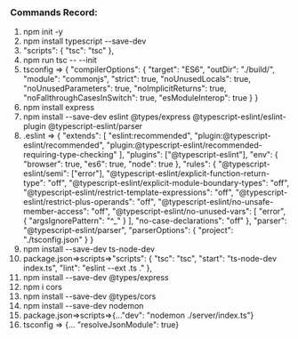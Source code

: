 ### Commands Record:

1. npm init -y
2. npm install typescript --save-dev
3. "scripts": {
   "tsc": "tsc"
   },
4. npm run tsc -- --init
5. tsconfig => {
   "compilerOptions": {
   "target": "ES6",
   "outDir": "./build/",
   "module": "commonjs",
   "strict": true,
   "noUnusedLocals": true,
   "noUnusedParameters": true,
   "noImplicitReturns": true,
   "noFallthroughCasesInSwitch": true,
   "esModuleInterop": true
   }
   }
6. npm install express
7. npm install --save-dev eslint @types/express @typescript-eslint/eslint-plugin @typescript-eslint/parser
8. .eslint => {
   "extends": [
   "eslint:recommended",
   "plugin:@typescript-eslint/recommended",
   "plugin:@typescript-eslint/recommended-requiring-type-checking"
   ],
   "plugins": ["@typescript-eslint"],
   "env": {
   "browser": true,
   "es6": true,
   "node": true
   },
   "rules": {
   "@typescript-eslint/semi": ["error"],
   "@typescript-eslint/explicit-function-return-type": "off",
   "@typescript-eslint/explicit-module-boundary-types": "off",
   "@typescript-eslint/restrict-template-expressions": "off",
   "@typescript-eslint/restrict-plus-operands": "off",
   "@typescript-eslint/no-unsafe-member-access": "off",
   "@typescript-eslint/no-unused-vars": [
   "error",
   { "argsIgnorePattern": "^_" }
   ],
   "no-case-declarations": "off"
   },
   "parser": "@typescript-eslint/parser",
   "parserOptions": {
   "project": "./tsconfig.json"
   }
   }
9. npm install --save-dev ts-node-dev
10. package.json=>scripts=>"scripts": {
    "tsc": "tsc",
    "start": "ts-node-dev index.ts",
    "lint": "eslint --ext .ts ."
    },
11. npm install --save-dev @types/express
12. npm i cors
13. npm install --save-dev @types/cors
14. npm install --save-dev nodemon
15. package.json=>scripts=>{..."dev": "nodemon ./server/index.ts"}
16. tsconfig => {... "resolveJsonModule": true}

